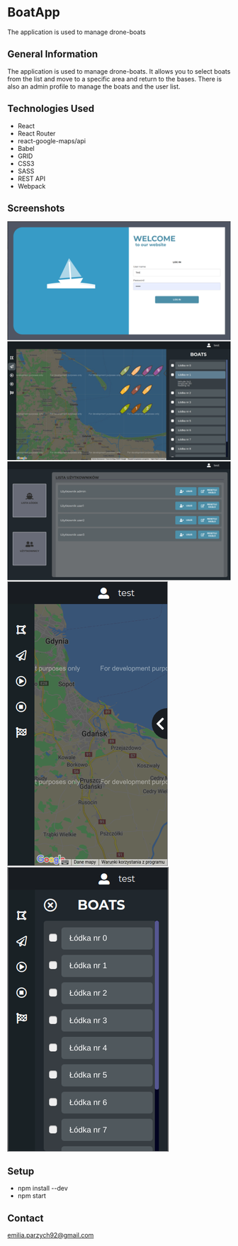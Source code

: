 # BoatApp
The application is used to manage drone-boats

## General Information
The application is used to manage drone-boats. 
It allows you to select boats from the list and move to a specific area and return to the bases. There is also an admin profile to manage the boats and the user list.

## Technologies Used
- React 
- React Router
- react-google-maps/api
- Babel
- GRID
- CSS3
- SASS
- REST API
- Webpack

## Screenshots
![Screenshot 1](public/img/screenshot1.png)
![Screenshot 2](public/img/screenshot2.png)
![Screenshot 4](public/img/screenshot4.png)
![Screenshot 5](public/img/screenshot5.png)
![Screenshot 6](public/img/screenshot6.png)


## Setup
- npm install --dev
- npm start

## Contact
emilia.parzych92@gmail.com
